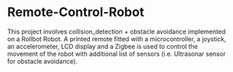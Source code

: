 # Remote-Control-Robot
This project involves collision_detection + obstacle avoidance implemented on a Rollbot Robot. 
A printed remote fitted with a microcontroller, a joystick, an accelerometer, LCD display and a Zigbee is used to control the movement of the robot with additional list of sensors (i.e. Ultrasonar sensor for obstacle avoidance). 
